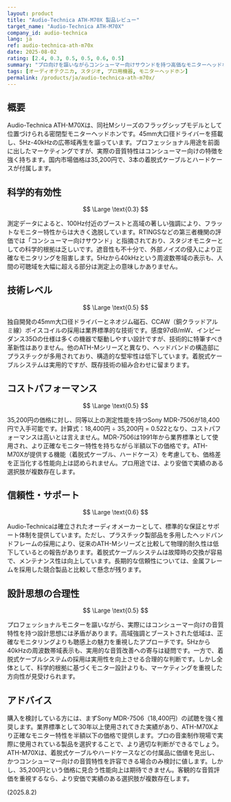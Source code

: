 ```yaml
---
layout: product
title: "Audio-Technica ATH-M70X 製品レビュー"
target_name: "Audio-Technica ATH-M70X"
company_id: audio-technica
lang: ja
ref: audio-technica-ath-m70x
date: 2025-08-02
rating: [2.4, 0.3, 0.5, 0.5, 0.6, 0.5]
summary: "プロ向けを謳いながらコンシューマー向けサウンドを持つ高価なモニターヘッドホン。同等性能の製品が半額程度の価格で入手可能。"
tags: [オーディオテクニカ, スタジオ, プロ用機器, モニターヘッドホン]
permalink: /products/ja/audio-technica-ath-m70x/
---
```

## 概要

Audio-Technica ATH-M70Xは、同社Mシリーズのフラッグシップモデルとして位置づけられる密閉型モニターヘッドホンです。45mm大口径ドライバーを搭載し、5Hz-40kHzの広帯域再生を謳っています。プロフェッショナル用途を前面に出したマーケティングですが、実際の音質特性はコンシューマー向けの特徴を強く持ちます。国内市場価格は35,200円で、3本の着脱式ケーブルとハードケースが付属します。

## 科学的有効性

$$ \Large \text{0.3} $$

測定データによると、100Hz付近のブーストと高域の著しい強調により、フラットなモニター特性からは大きく逸脱しています。RTINGSなどの第三者機関の評価では「コンシューマー向けサウンド」と指摘されており、スタジオモニターとしての科学的根拠は乏しいです。遮音性も不十分で、外部ノイズの侵入により正確なモニタリングを阻害します。5Hzから40kHzという周波数帯域の表示も、人間の可聴域を大幅に超える部分は測定上の意味しかありません。

## 技術レベル

$$ \Large \text{0.5} $$

独自開発の45mm大口径ドライバーとネオジム磁石、CCAW（銅クラッドアルミ線）ボイスコイルの採用は業界標準的な技術です。感度97dB/mW、インピーダンス35Ωの仕様は多くの機器で駆動しやすい設計ですが、技術的に特筆すべき革新性はありません。他のATH-Mシリーズと異なり、ヘッドバンドの構造部にプラスチックが多用されており、構造的な堅牢性は低下しています。着脱式ケーブルシステムは実用的ですが、既存技術の組み合わせに留まります。

## コストパフォーマンス

$$ \Large \text{0.5} $$

35,200円の価格に対し、同等以上の測定性能を持つSony MDR-7506が18,400円で入手可能です。計算式：18,400円 ÷ 35,200円 = 0.522となり、コストパフォーマンスは高いとは言えません。MDR-7506は1991年から業界標準として使用され、より正確なモニター特性を持ちながら半額以下の価格です。ATH-M70Xが提供する機能（着脱式ケーブル、ハードケース）を考慮しても、価格差を正当化する性能向上は認められません。プロ用途では、より安価で実績のある選択肢が複数存在します。

## 信頼性・サポート

$$ \Large \text{0.6} $$

Audio-Technicaは確立されたオーディオメーカーとして、標準的な保証とサポート体制を提供しています。ただし、プラスチック製部品を多用したヘッドバンドフレームの採用により、従来のATH-Mシリーズと比較して物理的耐久性は低下しているとの報告があります。着脱式ケーブルシステムは故障時の交換が容易で、メンテナンス性は向上しています。長期的な信頼性については、金属フレームを採用した競合製品と比較して懸念が残ります。

## 設計思想の合理性

$$ \Large \text{0.5} $$

プロフェッショナルモニターを謳いながら、実際にはコンシューマー向けの音質特性を持つ設計思想には矛盾があります。高域強調とブーストされた低域は、正確なモニタリングよりも聴感上の魅力を重視したアプローチです。5Hzから40kHzの周波数帯域表示も、実用的な音質改善への寄与は疑問です。一方で、着脱式ケーブルシステムの採用は実用性を向上させる合理的な判断です。しかし全体として、科学的根拠に基づくモニター設計よりも、マーケティングを重視した方向性が見受けられます。

## アドバイス

購入を検討している方には、まずSony MDR-7506（18,400円）の試聴を強く推奨します。業界標準として30年以上使用されてきた実績があり、ATH-M70Xより正確なモニター特性を半額以下の価格で提供します。プロの音楽制作現場で実際に使用されている製品を選択することで、より適切な判断ができるでしょう。ATH-M70Xは、着脱式ケーブルやハードケースなどの付属品に価値を見出し、かつコンシューマー向けの音質特性を許容できる場合のみ検討に値します。しかし、35,200円という価格に見合う性能向上は期待できません。客観的な音質評価を重視するなら、より安価で実績のある選択肢が複数存在します。

(2025.8.2)
